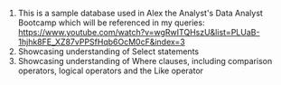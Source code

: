 1. This is a sample database used in Alex the Analyst's Data Analyst Bootcamp which will be referenced in my queries: https://www.youtube.com/watch?v=wgRwITQHszU&list=PLUaB-1hjhk8FE_XZ87vPPSfHqb6OcM0cF&index=3 
2. Showcasing understanding of Select statements
3. Showcasing understanding of Where clauses, including comparison operators, logical operators and the Like operator
